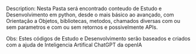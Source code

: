 Description:
  Nesta Pasta será encontrado conteudo de Estudo e Desenvolvimento em python, desde o mais básico ao avançado, com Orientação a Objetos,
  bibliotecas, metodos, chamados diversas com ou sem parametros e com ou sem retornos e possivelmente APIs.

Obs:
  Estes códigos de Estudo e Desenvolvimento serão baseados e criados com a ajuda de Inteligencia Artifical ChatGPT da openIA
